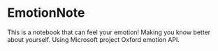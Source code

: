 # EmotionNote
This is a notebook that can feel your emotion! Making you know better about yourself. Using Microsoft project Oxford emotion API.
